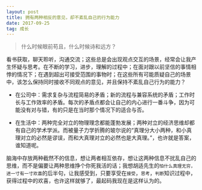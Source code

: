 ```yaml
---
layout: post
title: 拥有两种相反的意见，却不紊乱自己的行为能力
date: 2017-09-25
tag: 成长
---
```

> 什么时候眼前苟且，什么时候诗和远方？

看书获取，聊天聆听，沟通交流；这些总是会出现观点交互的场景，经常会让我产生怀疑与思考。在不断的学习，进步，理解的过程中；在面对跟以前坚信的事情相悖的情况下；在遇到超出可接受范围的事物时；在这些所有可能质疑自己的场景中，该怎么保持同时接收不同观点的意见，并且保持不紊乱自己行为的能力？

- 在公司中：需求复杂与流程简易的矛盾；新的流程与兼容系统的矛盾；工作时长与工作效率的矛盾。每次的矛盾点都会让自己的内心进行一番斗争，因为可能没有对与错，有的只是在当时那个情况下的适合与否。

- 在生活中：两种完全对立的物理理念都能蓬勃发展；两种对立的经济思维却都有自己的学术学派。而被量子力学折腾的玻尔说的“真理分大小两种，和小真理对立的必然是谬误，而和大真理对立的必然也是大真理。”，也许就是答案，谁知道呢。

脑海中存放两种截然不的信息，想让两者相互依存，想让这两种信息不扰乱自己的思维，而不是偏要让两种思维挣个你死我活的话；我想胡适先生的`怕什么真理无穷，进一寸有一寸欢喜`的后半句，让我感受到，只要享受在`接受`，`思考`，`判断`知识过程中，获得过程中的欢喜，也许这样就够了，最起码我现在是这样认为的。



